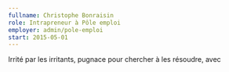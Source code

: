 ```yaml
---
fullname: Christophe Bonraisin
role: Intrapreneur à Pôle emploi
employer: admin/pole-emploi
start: 2015-05-01
---
```

Irrité par les irritants, pugnace pour chercher à les résoudre, avec <i aria-label="le sourire" class="large smile icon"></i>
